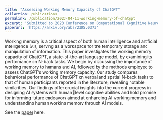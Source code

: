 ```yaml
---
title: "Assessing Working Memory Capacity of ChatGPT"
collection: publications
permalink: /publication/2023-04-11-working-memory-of-chatgpt
excerpt: 'Submitted to 2023 Conference on Computational Cognitive Neuroscience. This paper investigated the working memory capacity of ChatGPT using N-back tasks.'
paperurl: 'https://arxiv.org/abs/2305.0373'
---
```

Working memory is a critical aspect of both human intelligence and artificial intelligence (AI), serving as a workspace for the temporary storage and manipulation of information. This paper investigates the working memory capacity of ChatGPT, a state-of-the-art language model, by examining its performance on N-back tasks. We begin by discussing the importance of working memory to humans and AI, followed by the methods employed to assess ChatGPT’s working memory capacity. Our study compares behavioral performance of ChatGPT on verbal and spatial N-back tasks to that of human participants reported in the literature, revealing notable similarities. Our findings offer crucial insights into the current progress in designing AI systems with humanlevel cognitive abilities and hold promise for informing future endeavors aimed at enhancing AI working memory and understanding human working memory through AI models.

See the [paper](https://arxiv.org/abs/2305.03731) here.
